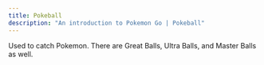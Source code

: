 ```yaml
---
title: Pokeball
description: "An introduction to Pokemon Go | Pokeball"
---
```


Used to catch Pokemon. There are Great Balls, Ultra Balls, and Master Balls as well.
